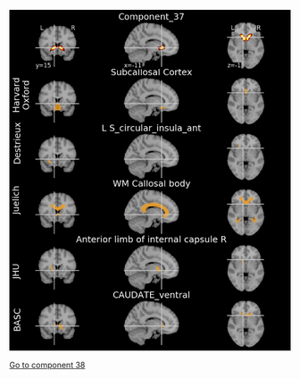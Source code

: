 ![37](preliminary/37.jpg "Component 37")

[Go to component 38](https://parietal-inria.github.io/MODL_atlas/128/38 "Component 38")
